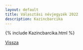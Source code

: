 ```yaml
---
layout: default
title: Választási névjegyzék 2022
description: Kazincbarcika
---
```


{% include Kazincbarcika.html %}

[Vissza](./)